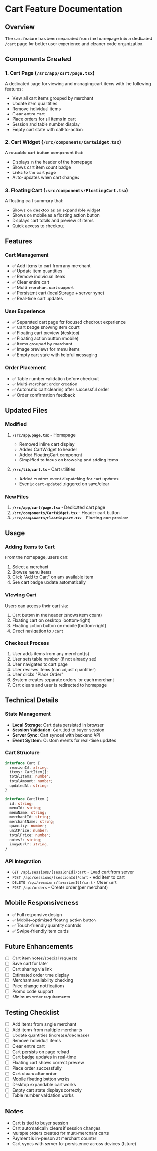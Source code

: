 # Cart Feature Documentation

## Overview
The cart feature has been separated from the homepage into a dedicated `/cart` page for better user experience and cleaner code organization.

## Components Created

### 1. **Cart Page** (`/src/app/cart/page.tsx`)
A dedicated page for viewing and managing cart items with the following features:
- View all cart items grouped by merchant
- Update item quantities
- Remove individual items
- Clear entire cart
- Place orders for all items in cart
- Session and table number display
- Empty cart state with call-to-action

### 2. **Cart Widget** (`/src/components/CartWidget.tsx`)
A reusable cart button component that:
- Displays in the header of the homepage
- Shows cart item count badge
- Links to the cart page
- Auto-updates when cart changes

### 3. **Floating Cart** (`/src/components/FloatingCart.tsx`)
A floating cart summary that:
- Shows on desktop as an expandable widget
- Shows on mobile as a floating action button
- Displays cart totals and preview of items
- Quick access to checkout

## Features

### Cart Management
- ✅ Add items to cart from any merchant
- ✅ Update item quantities
- ✅ Remove individual items
- ✅ Clear entire cart
- ✅ Multi-merchant cart support
- ✅ Persistent cart (localStorage + server sync)
- ✅ Real-time cart updates

### User Experience
- ✅ Separated cart page for focused checkout experience
- ✅ Cart badge showing item count
- ✅ Floating cart preview (desktop)
- ✅ Floating action button (mobile)
- ✅ Items grouped by merchant
- ✅ Image previews for menu items
- ✅ Empty cart state with helpful messaging

### Order Placement
- ✅ Table number validation before checkout
- ✅ Multi-merchant order creation
- ✅ Automatic cart clearing after successful order
- ✅ Order confirmation feedback

## Updated Files

### Modified
1. **`/src/app/page.tsx`** - Homepage
   - Removed inline cart display
   - Added CartWidget to header
   - Added FloatingCart component
   - Simplified to focus on browsing and adding items

2. **`/src/lib/cart.ts`** - Cart utilities
   - Added custom event dispatching for cart updates
   - Events: `cart-updated` triggered on save/clear

### New Files
1. **`/src/app/cart/page.tsx`** - Dedicated cart page
2. **`/src/components/CartWidget.tsx`** - Header cart button
3. **`/src/components/FloatingCart.tsx`** - Floating cart preview

## Usage

### Adding Items to Cart
From the homepage, users can:
1. Select a merchant
2. Browse menu items
3. Click "Add to Cart" on any available item
4. See cart badge update automatically

### Viewing Cart
Users can access their cart via:
1. Cart button in the header (shows item count)
2. Floating cart on desktop (bottom-right)
3. Floating action button on mobile (bottom-right)
4. Direct navigation to `/cart`

### Checkout Process
1. User adds items from any merchant(s)
2. User sets table number (if not already set)
3. User navigates to cart page
4. User reviews items (can adjust quantities)
5. User clicks "Place Order"
6. System creates separate orders for each merchant
7. Cart clears and user is redirected to homepage

## Technical Details

### State Management
- **Local Storage**: Cart data persisted in browser
- **Session Validation**: Cart tied to buyer session
- **Server Sync**: Cart synced with backend API
- **Event System**: Custom events for real-time updates

### Cart Structure
```typescript
interface Cart {
  sessionId: string;
  items: CartItem[];
  totalItems: number;
  totalAmount: number;
  updatedAt: string;
}

interface CartItem {
  id: string;
  menuId: string;
  menuName: string;
  merchantId: string;
  merchantName: string;
  quantity: number;
  unitPrice: number;
  totalPrice: number;
  notes?: string;
  imageUrl?: string;
}
```

### API Integration
- `GET /api/sessions/[sessionId]/cart` - Load cart from server
- `POST /api/sessions/[sessionId]/cart` - Add item to cart
- `DELETE /api/sessions/[sessionId]/cart` - Clear cart
- `POST /api/orders` - Create order (per merchant)

## Mobile Responsiveness
- ✅ Full responsive design
- ✅ Mobile-optimized floating action button
- ✅ Touch-friendly quantity controls
- ✅ Swipe-friendly item cards

## Future Enhancements
- [ ] Cart item notes/special requests
- [ ] Save cart for later
- [ ] Cart sharing via link
- [ ] Estimated order time display
- [ ] Merchant availability checking
- [ ] Price change notifications
- [ ] Promo code support
- [ ] Minimum order requirements

## Testing Checklist
- [ ] Add items from single merchant
- [ ] Add items from multiple merchants
- [ ] Update quantities (increase/decrease)
- [ ] Remove individual items
- [ ] Clear entire cart
- [ ] Cart persists on page reload
- [ ] Cart badge updates in real-time
- [ ] Floating cart shows correct preview
- [ ] Place order successfully
- [ ] Cart clears after order
- [ ] Mobile floating button works
- [ ] Desktop expandable cart works
- [ ] Empty cart state displays correctly
- [ ] Table number validation works

## Notes
- Cart is tied to buyer session
- Cart automatically clears if session changes
- Multiple orders created for multi-merchant carts
- Payment is in-person at merchant counter
- Cart syncs with server for persistence across devices (future)
